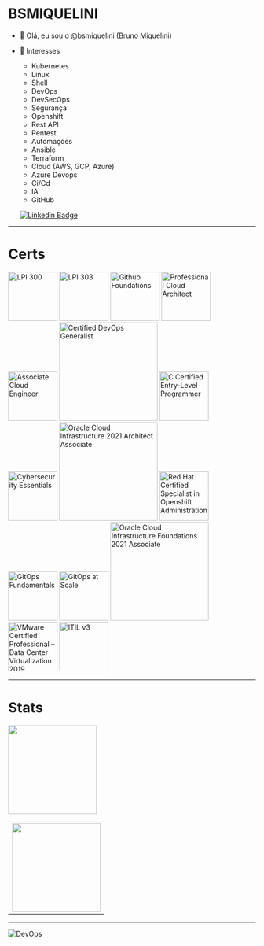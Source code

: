 # BSMIQUELINI

- 👋 Olá, eu sou o @bsmiquelini (Bruno Miquelini) 
- 👀 Interesses
  - Kubernetes
  - Linux
  - Shell
  - DevOps
  - DevSecOps
  - Segurança
  - Openshift
  - Rest API
  - Pentest
  - Automações
  - Ansible
  - Terraform
  - Cloud (AWS, GCP, Azure)
  - Azure Devops
  - Ci/Cd
  - IA
  - GitHub

  [![Linkedin Badge](https://img.shields.io/badge/LinkedIn-0077B5?style=for-the-badge&logo=linkedin&logoColor=white)](https://www.linkedin.com/in/bruno-m-92120858/)
---
# Certs
<div>
<img src="https://www.lpi.org/wp-content/webp-express/webp-images/uploads/2023/04/LPIC-3-300-web.jpg.webp" alt="LPI 300" width="100"/>
<img src="https://www.lpi.org/wp-content/webp-express/webp-images/uploads/2023/04/LPIC-3-303-web.jpg.webp" alt="LPI 303" width="100"/>
<img src="https://examregistration.github.com/img/foundation_badge.png" alt="Github Foundations" width="100"/>
<img src="https://images.credly.com/size/340x340/images/71c579e0-51fd-4247-b493-d2fa8167157a/image.png" alt="Professional Cloud Architect" width="100"/>
<img src="https://templates.images.credential.net/16590187933301617801540872729153.png" alt="Associate Cloud Engineer" width="100"/>
<img src="https://www.devops-certification.org/badges/CDGEN.png" alt="Certified DevOps Generalist" width="200"/>
<img src="https://images.credly.com/size/340x340/images/7e77dd0b-6db9-44a4-92dd-99fc6c2d0f0e/cle.png" alt="C Certified Entry-Level Programmer" width="100"/>
<img src="https://images.credly.com/size/340x340/images/054913b2-e271-49a2-a1a4-9bf1c1f9a404/CyberEssentials.png" alt="Cybersecurity Essentials" width="100"/>
<img src="https://brm-workforce.oracle.com/pdf/certview/images/103_Oracle_Cloud_Infrastructure_Architect_Associate.png" alt="Oracle Cloud Infrastructure 2021 Architect Associate" width="200"/>
<img src="https://images.credly.com/size/340x340/images/b6cf67d4-0533-495b-acfe-9d08bb50bef1/image.png" alt="Red Hat Certified Specialist in Openshift Administration" width="100"/>
<img src="https://images.credly.com/size/340x340/images/45d4a763-2533-46c2-b9e9-aa91e2e608fa/image.png" alt="GitOps Fundamentals" width="100"/>
<img src="https://images.credly.com/size/340x340/images/f9198c28-7232-4c52-b1dc-12dab1c465f0/image.png" alt="GitOps at Scale" width="100"/> 
<img src="https://brm-workforce.oracle.com/pdf/certview/images/102_Oracle_Cloud_Infrastructure_Foundations_Associate.png" alt="Oracle Cloud Infrastructure Foundations 2021 Associate" width="200"/> 
<img src="https://images.credly.com/size/340x340/images/a5221adc-6edc-4145-a27c-8ec03466d8db/vmware_cert_VCPDCV2019.png" alt="VMware Certified Professional – Data Center Virtualization 2019" width="100"/> 
<img src="https://images.credly.com/size/340x340/images/5da29da1-2d66-42de-a45e-d03936e37612/Skillsoft_ACE_Course_600x600.png" alt="ITIL v3" width="100"/>
</div>

---
# Stats
<div>
  <a href="https://github.com/bmcentos">
    <img height="180em" src="https://github-readme-stats.vercel.app/api?username=bmcentos&show_icons=true&theme=dark&include_all_commits=true&count_private=true"/>
  </a>
</div>

<table>
  <tr>
    <td>
      <a href="https://github.com/bmcentos">
        <img height="180em" src="https://github-readme-stats.vercel.app/api/top-langs/?username=bmcentos&layout=compact&langs_count=7&theme=dark"/>
      </a>
    </td>
  </tr>
</table>

---
![DevOps](https://www.tekcent.com//media/yncjty2t/devops-1600x900-1423173157.jpg)

